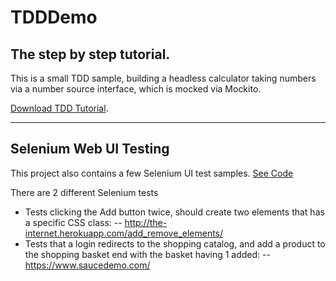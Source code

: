 # TDDDemo
## The step by step tutorial.
This is a small TDD sample, building a headless calculator taking numbers via a number source interface, which is mocked via Mockito.

[Download TDD Tutorial](https://github.com/RonniKahalani/TDDDemo/raw/master/doc/TDD-Tutorial.docx).

---

## Selenium Web UI Testing
This project also contains a few Selenium UI test samples.
[See Code](https://github.com/RonniKahalani/TDDDemo/tree/master/src/test/java/com/example/selenium)

There are 2 different Selenium tests
- Tests clicking the Add button twice, should create two elements that has a specific CSS class:
-- http://the-internet.herokuapp.com/add_remove_elements/
- Tests that a login redirects to the shopping catalog, and add a product to the shopping basket end with the basket having 1 added:
-- https://www.saucedemo.com/
